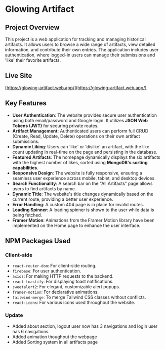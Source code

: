# Glowing Artifact

## Project Overview

This project is a web application for tracking and managing historical artifacts. It allows users to browse a wide range of artifacts, view detailed information, and contribute their own entries. The application includes user authentication, where logged-in users can manage their submissions and 'like' their favorite artifacts.

## Live Site

[https://glowing-artifact.web.app/](https://glowing-artifact.web.app/)

## Key Features

- **User Authentication**: The website provides secure user authentication using both email/password and Google login. It utilizes **JSON Web Tokens (JWT)** for securing private routes.
- **Artifact Management**: Authenticated users can perform full CRUD (Create, Read, Update, Delete) operations on their own artifact submissions.
- **Dynamic Liking**: Users can 'like' or 'dislike' an artifact, with the like count updating in real-time on the page and persisting in the database.
- **Featured Artifacts**: The homepage dynamically displays the six artifacts with the highest number of likes, sorted using **MongoDB's sorting capabilities**.
- **Responsive Design**: The website is fully responsive, ensuring a seamless user experience across mobile, tablet, and desktop devices.
- **Search Functionality**: A search bar on the "All Artifacts" page allows users to find artifacts by name.
- **Dynamic Title**: The website's title changes dynamically based on the current route, providing a better user experience.
- **Error Handling**: A custom 404 page is in place for invalid routes.
- **Loading Spinner**: A loading spinner is shown to the user while data is being fetched.
- **Framer Motion**: Animations from the Framer Motion library have been implemented on the Home page to enhance the user interface.

## NPM Packages Used

### Client-side

- `react-router-dom`: For client-side routing.
- `firebase`: For user authentication.
- `axios`: For making HTTP requests to the backend.
- `react-toastify`: For displaying toast notifications.
- `sweetalert2`: For elegant, customizable alert popups.
- `framer-motion`: For declarative animations.
- `tailwind-merge`: To merge Tailwind CSS classes without conflicts.
- `react-icons`: For various icons used throughout the website.

### Update

- Added about section, logout user now has 3 navigations and login user has 6 navigations
- Added animation thoughout the webpage
- Added Sorting system in all artifacts page

